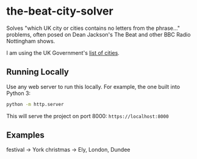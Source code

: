 # the-beat-city-solver

Solves "which UK city or cities contains no letters from the phrase..." problems, often posed on Dean Jackson's The Beat and other BBC Radio Nottingham shows.

I am using the UK Government's [list of cities](https://www.gov.uk/government/publications/list-of-cities/list-of-cities-html).

## Running Locally

Use any web server to run this locally.  For example, the one built into Python 3:

```bash
python -m http.server
```

This will serve the project on port 8000: `https://localhost:8000`

## Examples

festival -> York
christmas -> Ely, London, Dundee